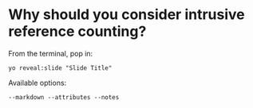 
# Why should you consider intrusive reference counting?

From the terminal, pop in:

  ```yo reveal:slide "Slide Title"```

Available options:

 ```--markdown --attributes --notes```
